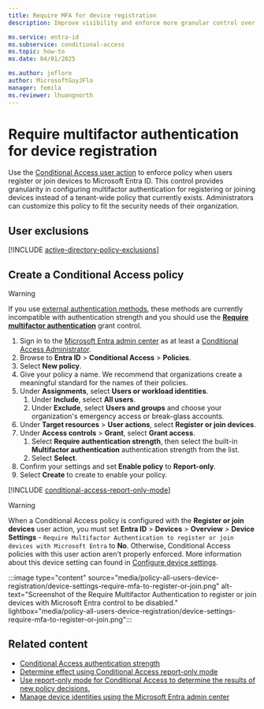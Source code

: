 ```yaml
---
title: Require MFA for device registration
description: Improve visibility and enforce more granular control over the device registration process though Conditional Access.

ms.service: entra-id
ms.subservice: conditional-access
ms.topic: how-to
ms.date: 04/01/2025

ms.author: joflore
author: MicrosoftGuyJFlo
manager: femila
ms.reviewer: lhuangnorth
---
```

# Require multifactor authentication for device registration

Use the [Conditional Access user action](concept-conditional-access-cloud-apps.md#user-actions) to enforce policy when users register or join devices to Microsoft Entra ID. This control provides granularity in configuring multifactor authentication for registering or joining devices instead of a tenant-wide policy that currently exists. Administrators can customize this policy to fit the security needs of their organization.

## User exclusions
[!INCLUDE [active-directory-policy-exclusions](~/includes/entra-policy-exclude-user.md)]

## Create a Conditional Access policy

> [!WARNING]
> If you use [external authentication methods](/entra/identity/authentication/how-to-authentication-external-method-manage), these methods are currently incompatible with authentication strength and you should use the **[Require multifactor authentication](concept-conditional-access-grant.md#require-multifactor-authentication)** grant control.

1. Sign in to the [Microsoft Entra admin center](https://entra.microsoft.com) as at least a [Conditional Access Administrator](../role-based-access-control/permissions-reference.md#conditional-access-administrator).
1. Browse to **Entra ID** > **Conditional Access** > **Policies**.
1. Select **New policy**.
1. Give your policy a name. We recommend that organizations create a meaningful standard for the names of their policies.
1. Under **Assignments**, select **Users or workload identities**.
   1. Under **Include**, select **All users**.
   1. Under **Exclude**, select **Users and groups** and choose your organization's emergency access or break-glass accounts.
1. Under **Target resources** > **User actions**, select **Register or join devices**.
1. Under **Access controls** > **Grant**, select **Grant access**.
   1. Select **Require authentication strength**, then select the built-in **Multifactor authentication** authentication strength from the list.
   1. Select **Select**.
1. Confirm your settings and set **Enable policy** to **Report-only**.
1. Select **Create** to create to enable your policy.

[!INCLUDE [conditional-access-report-only-mode](../../includes/conditional-access-report-only-mode.md)]

> [!WARNING]
> When a Conditional Access policy is configured with the **Register or join devices** user action, you must set **Entra ID** > **Devices** > **Overview** > **Device Settings** - `Require Multifactor Authentication to register or join devices with Microsoft Entra` to **No**. Otherwise, Conditional Access policies with this user action aren't properly enforced. More information about this device setting can found in [Configure device settings](../devices/manage-device-identities.md#configure-device-settings).
> 
> :::image type="content" source="media/policy-all-users-device-registration/device-settings-require-mfa-to-register-or-join.png" alt-text="Screenshot of the Require Multifactor Authentication to register or join devices with Microsoft Entra control to be disabled." lightbox="media/policy-all-users-device-registration/device-settings-require-mfa-to-register-or-join.png":::

## Related content

- [Conditional Access authentication strength](../authentication/concept-authentication-strengths.md)
- [Determine effect using Conditional Access report-only mode](howto-conditional-access-insights-reporting.md)
- [Use report-only mode for Conditional Access to determine the results of new policy decisions.](concept-conditional-access-report-only.md)
- [Manage device identities using the Microsoft Entra admin center](../devices/manage-device-identities.md)
